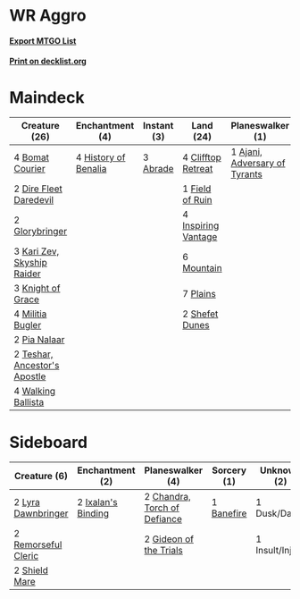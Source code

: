 # WR Aggro

#### [Export MTGO List](../collection/WR%20Aggro/WR%20Aggro.txt)
#### [Print on decklist.org](http://decklist.org/?deckmain=3%09Abrade%0A1%09Ajani,%20Adversary%20of%20Tyrants%0A4%09Bomat%20Courier%0A4%09Clifftop%20Retreat%0A2%09Dire%20Fleet%20Daredevil%0A2%09Dusk/Dawn%0A1%09Field%20of%20Ruin%0A2%09Glorybringer%0A4%09History%20of%20Benalia%0A4%09Inspiring%20Vantage%0A3%09Kari%20Zev,%20Skyship%20Raider%0A3%09Knight%20of%20Grace%0A4%09Militia%20Bugler%0A6%09Mountain%0A2%09Pia%20Nalaar%0A7%09Plains%0A2%09Shefet%20Dunes%0A2%09Teshar,%20Ancestor's%20Apostle%0A4%09Walking%20Ballista&deckside=1%09Banefire%0A2%09Chandra,%20Torch%20of%20Defiance%0A1%09Dusk/Dawn%0A2%09Gideon%20of%20the%20Trials%0A1%09Insult/Injury%0A2%09Ixalan's%20Binding%0A2%09Lyra%20Dawnbringer%0A2%09Remorseful%20Cleric%0A2%09Shield%20Mare)
# Maindeck

|                                             Creature (26)                                             |                                        Enchantment (4)                                        |                                    Instant (3)                                    |                                          Land (24)                                           |                                            Planeswalker (1)                                            |Unknown (2)|
|-------------------------------------------------------------------------------------------------------|-----------------------------------------------------------------------------------------------|-----------------------------------------------------------------------------------|----------------------------------------------------------------------------------------------|--------------------------------------------------------------------------------------------------------|-----------|
|4 [Bomat Courier](http://gatherer.wizards.com/Pages/Card/Details.aspx?multiverseid=417772)             |4 [History of Benalia](http://gatherer.wizards.com/Pages/Card/Details.aspx?multiverseid=442909)|3 [Abrade](http://gatherer.wizards.com/Pages/Card/Details.aspx?multiverseid=430772)|4 [Clifftop Retreat](http://gatherer.wizards.com/Pages/Card/Details.aspx?multiverseid=241980) |1 [Ajani, Adversary of Tyrants](http://gatherer.wizards.com/Pages/Card/Details.aspx?multiverseid=447139)|2 Dusk/Dawn|
|2 [Dire Fleet Daredevil](http://gatherer.wizards.com/Pages/Card/Details.aspx?multiverseid=439756)      |                                                                                               |                                                                                   |1 [Field of Ruin](http://gatherer.wizards.com/Pages/Card/Details.aspx?multiverseid=435415)    |                                                                                                        |           |
|2 [Glorybringer](http://gatherer.wizards.com/Pages/Card/Details.aspx?multiverseid=426836)              |                                                                                               |                                                                                   |4 [Inspiring Vantage](http://gatherer.wizards.com/Pages/Card/Details.aspx?multiverseid=417819)|                                                                                                        |           |
|3 [Kari Zev, Skyship Raider](http://gatherer.wizards.com/Pages/Card/Details.aspx?multiverseid=423754)  |                                                                                               |                                                                                   |6 [Mountain](http://gatherer.wizards.com/Pages/Card/Details.aspx?multiverseid=439604)         |                                                                                                        |           |
|3 [Knight of Grace](http://gatherer.wizards.com/Pages/Card/Details.aspx?multiverseid=442911)           |                                                                                               |                                                                                   |7 [Plains](http://gatherer.wizards.com/Pages/Card/Details.aspx?multiverseid=439601)           |                                                                                                        |           |
|4 [Militia Bugler](http://gatherer.wizards.com/Pages/Card/Details.aspx?multiverseid=447165)            |                                                                                               |                                                                                   |2 [Shefet Dunes](http://gatherer.wizards.com/Pages/Card/Details.aspx?multiverseid=430872)     |                                                                                                        |           |
|2 [Pia Nalaar](http://gatherer.wizards.com/Pages/Card/Details.aspx?multiverseid=417697)                |                                                                                               |                                                                                   |                                                                                              |                                                                                                        |           |
|2 [Teshar, Ancestor's Apostle](http://gatherer.wizards.com/Pages/Card/Details.aspx?multiverseid=442924)|                                                                                               |                                                                                   |                                                                                              |                                                                                                        |           |
|4 [Walking Ballista](http://gatherer.wizards.com/Pages/Card/Details.aspx?multiverseid=423848)          |                                                                                               |                                                                                   |                                                                                              |                                                                                                        |           |


# Sideboard

|                                         Creature (6)                                         |                                       Enchantment (2)                                       |                                           Planeswalker (4)                                            |                                     Sorcery (1)                                     |  Unknown (2)  |
|----------------------------------------------------------------------------------------------|---------------------------------------------------------------------------------------------|-------------------------------------------------------------------------------------------------------|-------------------------------------------------------------------------------------|---------------|
|2 [Lyra Dawnbringer](http://gatherer.wizards.com/Pages/Card/Details.aspx?multiverseid=442914) |2 [Ixalan's Binding](http://gatherer.wizards.com/Pages/Card/Details.aspx?multiverseid=435168)|2 [Chandra, Torch of Defiance](http://gatherer.wizards.com/Pages/Card/Details.aspx?multiverseid=417683)|1 [Banefire](http://gatherer.wizards.com/Pages/Card/Details.aspx?multiverseid=397676)|1 Dusk/Dawn    |
|2 [Remorseful Cleric](http://gatherer.wizards.com/Pages/Card/Details.aspx?multiverseid=447169)|                                                                                             |2 [Gideon of the Trials](http://gatherer.wizards.com/Pages/Card/Details.aspx?multiverseid=426716)      |                                                                                     |1 Insult/Injury|
|2 [Shield Mare](http://gatherer.wizards.com/Pages/Card/Details.aspx?multiverseid=447173)      |                                                                                             |                                                                                                       |                                                                                     |               |

